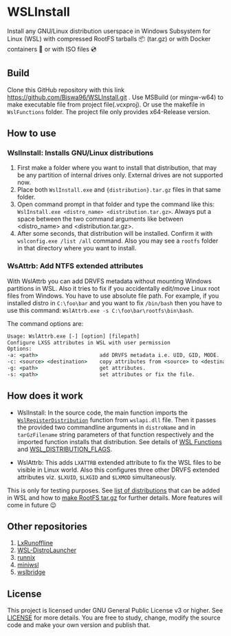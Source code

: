 # WSLInstall
Install any GNU/Linux distribution userspace in Windows Subsystem for Linux (WSL) with compressed RootFS tarballs :package: (tar.gz) or with Docker containers :whale: or with ISO files :cd: 

## Build

Clone this GitHub repository with this link https://github.com/Biswa96/WSLInstall.git . Use MSBuild (or mingw-w64) to make executable file from project file(.vcxproj). Or use the makefile in `WslFunctions` folder. The project file only provides x64-Release version. 

## How to use

### WslInstall: Installs GNU/Linux distributions 

1. First make a folder where you want to install that distribution, that may be any partition of internal drives only. External drives are not supported now. 
2. Place both `WslInstall.exe` and `{distribution}.tar.gz` files in that same folder. 
3. Open command prompt in that folder and type the command like this: `WslInstall.exe <distro_name> <distribution.tar.gz>`. Always put a space between the two command arguments like between <distro_name> and <distribution.tar.gz>. 
4. After some seconds, that distribution will be installed. Confirm it with `wslconfig.exe /list /all` command. Also you may see a `rootfs` folder in that directory where you want to install.

### WsAttrb: Add NTFS extended attributes 

With WslAttrb you can add DRVFS metadata without mounting Windows partitions in WSL. Also it tries to fix if you accidentally edit/move Linux root files from Windows. You have to use absolute file path. For example, if you installed distro in `C:\foo\bar` and you want to fix `/bin/bash` then you have to use this command: `WslAttrb.exe -s C:\foo\bar\rootfs\bin\bash`. 

The command options are:

```WslAttrb.bat
Usage: WslAttrb.exe [-] [option] [filepath]
Configure LXSS attributes in WSL with user permission
Options:
-a: <path>                    add DRVFS metadata i.e. UID, GID, MODE. 
-c: <source> <destination>    copy attributes from <source> to <destination>. 
-g: <path>                    get attributes. 
-s: <path>                    set attributes or fix the file. 
```

## How does it work

* WslInstall: In the source code, the main function imports the [`WslRegisterDistribution`] function from `wslapi.dll` file. Then it passes the provided two commandline arguments in `distroName` and in `tarGzFilename` string parameters of that function respectively and the imported function installs that distribution. See details of [WSL Functions] and [WSL_DISTRIBUTION_FLAGS]. 

* WslAttrb: This adds `LXATTRB` extended attribute to fix the WSL files to be visible in Linux world. Also this configures three other DRVFS extended attributes viz. `$LXUID`, `$LXGID` and `$LXMOD` simultaneously. 

This is only for testing purposes. See [list of distributions](Distro_Links.md) that can be added in WSL and how to [make RootFS tar.gz](Make-RootFS-tar.gz.md) for further details. More features will come in future :wink: 

## Other repositories
1. [LxRunoffline](https://github.com/DDoSolitary/LxRunOffline.git)
2. [WSL-DistroLauncher](https://github.com/yuk7/WSL-DistroLauncher.git)
3. [runnix](https://github.com/npyl/runnix.git)
4. [miniwsl](https://github.com/0xbadfca11/miniwsl.git)
5. [wslbridge](https://github.com/rprichard/wslbridge.git)


## License

This project is licensed under GNU General Public License v3 or higher. See [LICENSE](LICENSE) for more details. You are free to study, change, modify the source code and make your own version and publish that. 

<!--Links-->

[`WslRegisterDistribution`]: https://msdn.microsoft.com/en-us/library/windows/desktop/mt826870(v=vs.85).aspx
[WSL Functions]: https://msdn.microsoft.com/en-us/library/windows/desktop/mt826874(v=vs.85).aspx
[WSL_DISTRIBUTION_FLAGS]: https://msdn.microsoft.com/en-us/library/windows/desktop/mt826872(v=vs.85).aspx

